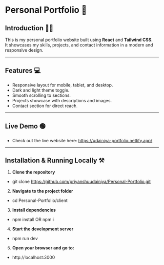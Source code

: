# Personal Portfolio 📰

## Introduction 🙎‍♂️

This is my personal portfolio website built using **React** and **Tailwind CSS**.  
It showcases my skills, projects, and contact information in a modern and responsive design.

---

## Features 💻

- Responsive layout for mobile, tablet, and desktop.
- Dark and light theme toggle.
- Smooth scrolling to sections.
- Projects showcase with descriptions and images.
- Contact section for direct reach.

---

## Live Demo 🟢

- Check out the live website here: https://udainiya-portfolio.netlify.app/

---

## Installation & Running Locally ⚒️

1. **Clone the repository**

- git clone https://github.com/priyanshuudainiya/Personal-Portfolio.git

2. **Navigate to the project folder**

- cd Personal-Portfolio/client

3. **Install dependencies**

- npm install OR npm i

4. **Start the development server**

- npm run dev

5. **Open your browser and go to:**

- http://localhost:3000

